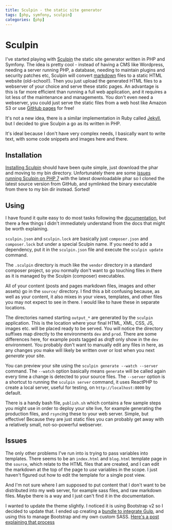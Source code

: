 ```yaml
---
title: Sculpin - the static site generator
tags: [php, symfony, sculpin]
categories: [php]
---
```


# Sculpin

I've started playing with [Sculpin]() the static site generator written in PHP and Symfony. The idea is pretty cool - instead of having a CMS like Wordpress, needing a server running PHP, a database, needing to maintain plugins and security patches etc, Sculpin will convert [markdown]() files to a static HTML website (old-school!). Then you just upload the generated HTML files to a webserver of your choice and serve these static pages. An advantage is this is far more efficient than running a full web application, and it requires a lot less of the maintenance and managements. You don't even need a webserver, you could just serve the static files from a web host like Amazon S3 or use [GitHub pages](https://pages.github.com) for free!

It's not a new idea, there is a similar implementation in Ruby called [Jekyll](https://jekyllrb.com), but I decided to give Sculpin a go as its written in PHP.

It's ideal because I don't have very complex needs, I basically want to write text, with some code snippets and images here and there. 

## Installation

[Installing Sculpin](https://sculpin.io/download/) should have been quite simple, just download the phar and moving to my bin directory. Unfortunately there are some [issues running Sculpin on PHP 7](https://github.com/sculpin/sculpin/issues/297#issuecomment-206916975) with the latest downloadable phar so I cloned the latest source version from GitHub, and symlinked the binary executable from there to my bin dir instead. Sorted!

## Using

I have found it quite easy to do most tasks following the [documentation](https://sculpin.io/documentation/), but there a few things I didn't immediately understand from the docs that might be worth explaining.

`sculpin.json` and `sculpin.lock` are basically just `composer.json` and `composer.lock` but under a special Sculpin name. If you need to add a dependency, put it in the `sculpin.json` file and execute the `sculpin update` command.

The `.sculpin` directory is much like the `vendor` directory in a standard composer project, so you normally don't want to go touching files in there as it is managed by the Sculpin (composer) executables.

All of your content (posts and pages markdown files, images and other assets) go in the `source/` directory. I find this a bit confusing because, as well as your content, it also mixes in your views, templates, and other files you may not expect to see in there. I would like to have these in separate locations.

The directories named starting `output_*` are generated by the `sculpin` application. This is the location where your final HTML, XML, CSS, JS, images etc. will be placed ready to be served. You will notice the directory suffixes map directly to the environments `dev` and `prod`. There are some differences here, for example posts tagged as _draft_ only show in the `dev` environment. You probably don't want to manually edit any files in here, as any changes you make will likely be written over or lost when you next _generate_ your site.

You can preview your site using the `sculpin generate --watch --server` command. The `--watch` option basically means `generate` will be called again every time a change is detected to your source files. The `--server` option is a shortcut to running the `sculpin server` command, it uses ReactPHP to create a local server, useful for testing, on `http://localhost:8000` by default.

There is a handy bash file, `publish.sh` which contains a few sample steps you might use in order to deploy your site live, for example generating the production files, and `rsync`ing these to your web server. Simple, but effective! Because they are just static files you can probably get away with a relatively small, not-so-powerful webserver.

## Issues

The only other problems I've run into is trying to pass variables into templates. There seems to be an `index.html` and `blog.html` template page in the `source`, which relate to the HTML files that are created, and I can edit the markdown at the top of the page to _use_ variables in the scope. I just haven't figured out how to edit the template for a single post view.

And I'm not sure where I am supposed to put content that I don't want to be distributed into my web server, for example sass files, and raw markdown files. Maybe there is a way and I just can't find it in the documentation.

I wanted to update the theme slightly. I noticed it is using Bootstrap v2 so I decided to update that. I ended up creating a [bundle to integrate Gulp](https://github.com/petemcfarlane/sculpin-gulp-bundle), and using this to manage Bootstrap and my own custom SASS. [Here's a post explaining that process]()